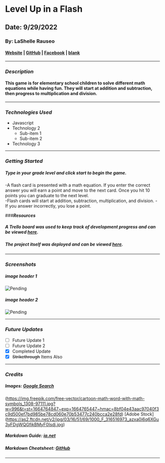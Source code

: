 # Level Up in a Flash

## Date: 9/29/2022

### By: LaShelle Rauseo

#### [Website]() | [GitHub](https://github.com/lnicole3) | [Facebook]() | [blank]()

---

### **_Description_**

#### This game is for elementary school children to solve different math equations while having fun. They will start at addition and subtraction, then progress to multiplication and division.

---

### **_Technologies Used_**

- Javascript
- Technology 2
  - Sub-item 1
  - Sub-item 2
- Technology 3

---

### **_Getting Started_**

##### Type in your grade level and click start to begin the game.

-A flash card is presented with a math equation. If you enter the correct answer you will earn a point and move to the next card. Once you hit 10 points you can graduate to the next level.  
-Flash cards will start at addition, subtraction, multiplication, and division.
-If you answer incorrectly, you lose a point.

###**_Resources_**

##### A Trello board was used to keep track of development progress and can be viewed [here](https://trello.com/invite/b/pTyj4Yxi/a03ddbb62c194f2d7350257f72b04b66/math-flashcards-project).

##### The project itself was deployed and can be viewed [here](URL).

---

### **_Screenshots_**

##### image header 1

![Pending]()

##### image header 2

![Pending]()

---

### **_Future Updates_**

- [ ] Future Update 1
- [ ] Future Update 2
- [x] Completed Update
- [x] ~~Strikethrough~~ Items Also

---

### **_Credits_**

##### Images: [Google Search](https://www.google.com/search?q=clipart+math+cartoon&tbm=isch&hl=en&sa=X&ved=2ahUKEwjAm6SRhMP6AhVQFVMKHVk7CpMQrNwCKAB6BQgBEJ8C&biw=1304&bih=891#imgrc=a0i4ZAv1zpoXQM)

(https://img.freepik.com/free-vector/cartoon-math-word-with-math-symbols_1308-97111.jpg?w=996&t=st=1664764847~exp=1664765447~hmac=8bf04e43aac97040f3c9d500ef7bd985be78cd060e70b53477c240bcca2e28fd)
[Adobe Stock]
(https://as2.ftcdn.net/v2/jpg/03/16/51/69/1000_F_316516973_azxa0i6q6XGu3yFDgWQGfikBMyF0Isdj.jpg)

##### Markdown Guide: [ia.net](https://ia.net/writer/support/general/markdown-guide)

##### Markdown Cheatsheet: [GitHub](https://guides.github.com/pdfs/markdown-cheatsheet-online.pdf)

---
